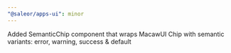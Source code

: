 ```yaml
---
"@saleor/apps-ui": minor
---
```


Added SemanticChip component that wraps MacawUI Chip with semantic variants: error, warning, success & default
